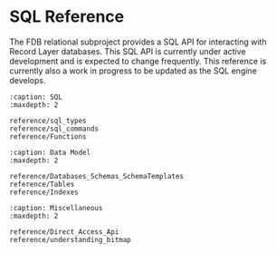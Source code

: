 # SQL Reference

The FDB relational subproject provides a SQL API for interacting with Record Layer databases. This SQL API is currently under active development and is expected
to change frequently. This reference is currently also a work in progress to be updated as the SQL engine develops.


```{toctree}
:caption: SQL
:maxdepth: 2

reference/sql_types
reference/sql_commands
reference/Functions
```

```{toctree}
:caption: Data Model
:maxdepth: 2

reference/Databases_Schemas_SchemaTemplates
reference/Tables
reference/Indexes
```

```{toctree}
:caption: Miscellaneous
:maxdepth: 2

reference/Direct_Access_Api
reference/understanding_bitmap
```
